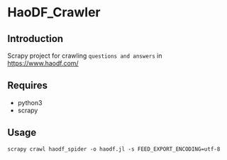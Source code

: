 # HaoDF_Crawler

## Introduction
Scrapy project for crawling `questions and answers` in https://www.haodf.com/

## Requires
* python3
* scrapy

## Usage
```
scrapy crawl haodf_spider -o haodf.jl -s FEED_EXPORT_ENCODING=utf-8
```
